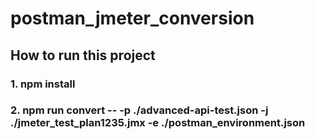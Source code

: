 # postman_jmeter_conversion

## How to run this project

### 1. npm install
### 2. npm run convert -- -p ./advanced-api-test.json -j ./jmeter_test_plan1235.jmx -e ./postman_environment.json
